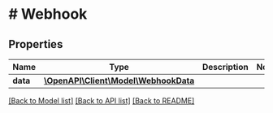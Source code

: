 # # Webhook

## Properties

Name | Type | Description | Notes
------------ | ------------- | ------------- | -------------
**data** | [**\OpenAPI\Client\Model\WebhookData**](WebhookData.md) |  |

[[Back to Model list]](../../README.md#models) [[Back to API list]](../../README.md#endpoints) [[Back to README]](../../README.md)
